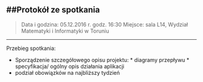 

##Protokół ze spotkania
--------------------------

> Data i godzina: 05.12.2016 r. godz. 16:30
> Miejsce: sala L14, Wydział Matematyki i Informatyki w Toruniu

----------
Przebieg spotkania:
 - Sporządzenie szczegółowego opisu projektu:
		* diagramy przepływu
		* specyfikacja/ ogólny opis działania aplikacji 
 - podział obowiązków na najbliższy tydzień